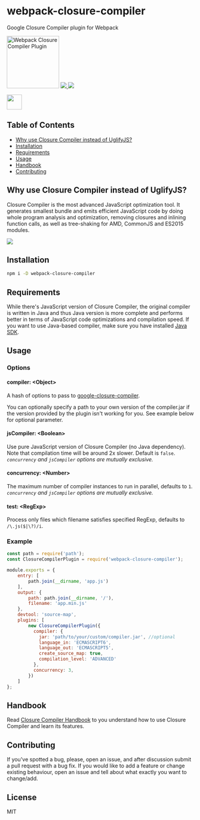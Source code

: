 # webpack-closure-compiler
Google Closure Compiler plugin for Webpack

<img src="logo.png" width="140" alt="Webpack Closure Compiler Plugin"/>

<a href="https://travis-ci.org/roman01la/webpack-closure-compiler">
  <img src="https://img.shields.io/travis/roman01la/webpack-closure-compiler.svg?style=flat-square" />
</a>
<a href="https://www.npmjs.com/package/webpack-closure-compiler">
  <img src="https://img.shields.io/npm/v/webpack-closure-compiler.svg?style=flat-square" />
</a>

<p>
<a href="https://www.patreon.com/bePatron?c=1239559">
  <img src="https://c5.patreon.com/external/logo/become_a_patron_button.png" height="40px" />
</a>
</p>

## Table of Contents
- [Why use Closure Compiler instead of UglifyJS?](#why-use-closure-compiler-instead-of-uglifyjs)
- [Installation](#installation)
- [Requirements](#requirements)
- [Usage](#usage)
- [Handbook](#handbook)
- [Contributing](#contributing)

## Why use Closure Compiler instead of UglifyJS?
Closure Compiler is the most advanced JavaScript optimization tool. It generates smallest bundle and emits efficient JavaScript code by doing whole program analysis and optimization, removing closures and inlining function calls, as well as tree-shaking for AMD, CommonJS and ES2015 modules.

<a href="https://github.com/samccone/The-cost-of-transpiling-es2015-in-2016"><img src="stats.png"/></a>

## Installation

```bash
npm i -D webpack-closure-compiler
```

## Requirements
While there's JavaScript version of Closure Compiler, the original compiler is written in Java and thus Java version is more complete and performs better in terms of JavaScript code optimizations and compilation speed. If you want to use Java-based compiler, make sure you have installed [Java SDK](http://www.oracle.com/technetwork/java/javase/downloads/index-jsp-138363.html).

## Usage

### Options

#### compiler: &lt;Object&gt;

A hash of options to pass to
[google-closure-compiler](https://github.com/google/closure-compiler-npm#specifying-options).

You can optionally specify a path to your own version of the compiler.jar if the version provided by the plugin isn't working for you. See example below for optional parameter.

#### jsCompiler: &lt;Boolean&gt;

Use pure JavaScript version of Closure Compiler (no Java dependency). Note that compilation time will be around 2x slower. Default is `false`. *`concurrency` and `jsCompiler` options are mutually exclusive.*

#### concurrency: &lt;Number&gt;

The maximum number of compiler instances to run in parallel, defaults to `1`.  *`concurrency` and `jsCompiler` options are mutually exclusive.*

#### test: &lt;RegExp&gt;

Process only files which filename satisfies specified RegExp, defaults to `/\.js($|\?)/i`.

### Example

```js
const path = require('path');
const ClosureCompilerPlugin = require('webpack-closure-compiler');

module.exports = {
    entry: [
        path.join(__dirname, 'app.js')
    ],
    output: {
        path: path.join(__dirname, '/'),
        filename: 'app.min.js'
    },
    devtool: 'source-map',
    plugins: [
        new ClosureCompilerPlugin({
          compiler: {
            jar: 'path/to/your/custom/compiler.jar', //optional
            language_in: 'ECMASCRIPT6',
            language_out: 'ECMASCRIPT5',
            create_source_map: true,
            compilation_level: 'ADVANCED'
          },
          concurrency: 3,
        })
    ]
};
```

## Handbook
Read [Closure Compiler Handbook](https://github.com/roman01la/closure-compiler-handbook) to you understand how to use Closure Compiler and learn its features.

## Contributing

If you've spotted a bug, please, open an issue, and after discussion submit a pull request with a bug fix. If you would like to add a feature or change existing behaviour, open an issue and tell about what exactly you want to change/add.

## License

MIT
